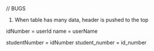 // BUGS

1. When table has many data, header is pushed to the top

idNumber = userId
name = userName

studentNumber = idNumber
student_number = id_number
